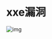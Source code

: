 # xxe漏洞

![img](https://cdn.nlark.com/yuque/0/2021/png/2476579/1629946396091-c96807bc-763f-4bd0-995f-107756606642.png)